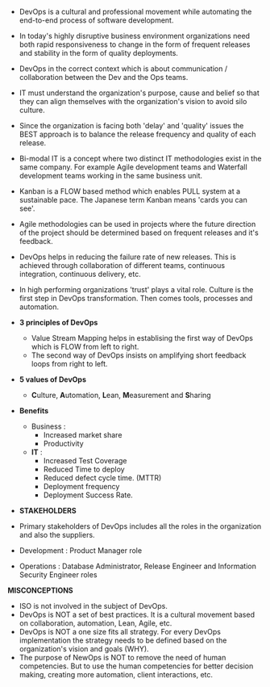 + DevOps is a cultural and professional movement while automating the end-to-end process of software development.

+ In today's highly disruptive business environment organizations need both rapid responsiveness to change in the form of frequent releases and stability in the form of quality deployments.
+ DevOps in the correct context which is about communication / collaboration between the Dev and the Ops teams.
+ IT must understand the organization's purpose, cause and belief so that they can align themselves with the organization's vision to avoid silo culture.

+ Since the organization is facing both 'delay' and 'quality' issues the BEST approach is to balance the release frequency and quality of each release.
+ Bi-modal IT is a concept where two distinct IT methodologies exist in the same company. For example Agile development teams and Waterfall development teams working in the same business unit.
+ Kanban is a FLOW based method which enables PULL system at a sustainable pace. The Japanese term Kanban means 'cards you can see'.

+ Agile methodologies can be used in projects where the future direction of the project should be determined based on frequent releases and it's feedback.

+ DevOps helps in reducing the failure rate of new releases. This is achieved through collaboration of different teams, continuous integration, continuous delivery, etc.
+ In high performing organizations 'trust' plays a vital role. Culture is the first step in DevOps transformation. Then comes tools, processes and automation.

+ **3 principles of DevOps**
  + Value Stream Mapping helps in establising the first way of DevOps which is FLOW from left to right.
  + The second way of DevOps insists on amplifying short feedback loops from right to left.
  
+ **5 values of DevOps**
  + **C**ulture, **A**utomation, **L**ean, **M**easurement and **S**haring  

+ **Benefits**
  + Business : 
    + Increased market share 
    + Productivity
  + **IT** :
    + Increased Test Coverage
    + Reduced Time to deploy
    + Reduced defect cycle time. (MTTR)
    + Deployment frequency
    + Deployment Success Rate.  
    
 + **STAKEHOLDERS**
+ Primary stakeholders of DevOps includes all the roles in the organization and also the suppliers.
+ Development : Product Manager role
+ Operations  : Database Administrator, Release Engineer and Information Security Engineer roles



**MISCONCEPTIONS**
+ ISO is not involved in the subject of DevOps.
+ DevOps is NOT a set of best practices. It is a cultural movement based on collaboration, automation, Lean, Agile, etc.
+ DevOps is NOT a one size fits all strategy. For every DevOps implementation the strategy needs to be defined based on the organization's vision and goals (WHY).
+ The purpose of NewOps is NOT to remove the need of human competencies. But to use the human competencies for better decision making, creating more automation, client interactions, etc. 
